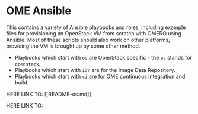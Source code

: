 OME Ansible 
===========

This contains a variety of Ansible playbooks and roles, including example files for provisioning an OpenStack VM from scratch with OMERO using Ansible.
Most of these scripts should also work on other platforms, providing the VM is brought up by some other method.

- Playbooks which start with `os` are OpenStack specific - the `os` stands for `openstack`.
- Playbooks which start with `idr` are for the Image Data Repository.
- Playbooks which start with `ci` are for OME continuous integration and build.

HERE LINK TO: [[README-os.md]]

HERE LINK TO:  
